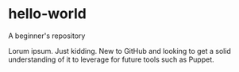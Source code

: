 # hello-world
A beginner's repository

Lorum ipsum. Just kidding. 
New to GitHub and looking to get a solid understanding of it to leverage for future tools such as Puppet.
